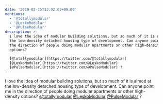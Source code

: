 ```yaml
---
date: '2019-02-15T13:02:02+00:00'
mentions:
  - '@totallymodular'
  - '@LeskoModular'
  - '@PulseModular'
description: >-
  I love the idea of modular building solutions, but so much of it is aimed at
  the low-density detached housing type of development. Can anyone point me in
  the direction of people doing modular apartments or other high-density
  options?

  [@totallymodular](https://twitter.com/@totallymodular)
  [@LeskoModular](https://twitter.com/@LeskoModular)
  [@PulseModular](https://twitter.com/@PulseModular) ?
---
```

I love the idea of modular building solutions, but so much of it is aimed at the low-density detached housing type of development. Can anyone point me in the direction of people doing modular apartments or other high-density options?
[@totallymodular](https://twitter.com/@totallymodular) [@LeskoModular](https://twitter.com/@LeskoModular) [@PulseModular](https://twitter.com/@PulseModular) ?
